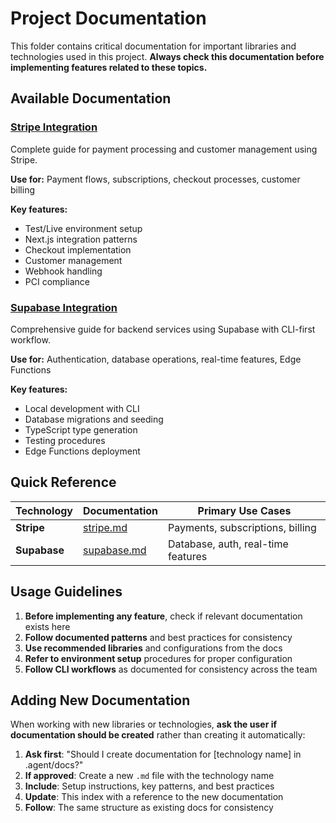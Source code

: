 # Project Documentation

This folder contains critical documentation for important libraries and technologies used in this project. **Always check this documentation before implementing features related to these topics.**

## Available Documentation

### [Stripe Integration](./stripe.md)
Complete guide for payment processing and customer management using Stripe.

**Use for:** Payment flows, subscriptions, checkout processes, customer billing

**Key features:**
- Test/Live environment setup
- Next.js integration patterns  
- Checkout implementation
- Customer management
- Webhook handling
- PCI compliance

### [Supabase Integration](./supabase.md)
Comprehensive guide for backend services using Supabase with CLI-first workflow.

**Use for:** Authentication, database operations, real-time features, Edge Functions

**Key features:**
- Local development with CLI
- Database migrations and seeding
- TypeScript type generation
- Testing procedures
- Edge Functions deployment

## Quick Reference

| Technology | Documentation | Primary Use Cases |
|------------|---------------|-------------------|
| **Stripe** | [stripe.md](./stripe.md) | Payments, subscriptions, billing |
| **Supabase** | [supabase.md](./supabase.md) | Database, auth, real-time features |

## Usage Guidelines

1. **Before implementing any feature**, check if relevant documentation exists here
2. **Follow documented patterns** and best practices for consistency
3. **Use recommended libraries** and configurations from the docs
4. **Refer to environment setup** procedures for proper configuration
5. **Follow CLI workflows** as documented for consistency across the team

## Adding New Documentation

When working with new libraries or technologies, **ask the user if documentation should be created** rather than creating it automatically:

1. **Ask first**: "Should I create documentation for [technology name] in .agent/docs?"
2. **If approved**: Create a new `.md` file with the technology name
3. **Include**: Setup instructions, key patterns, and best practices
4. **Update**: This index with a reference to the new documentation
5. **Follow**: The same structure as existing docs for consistency
